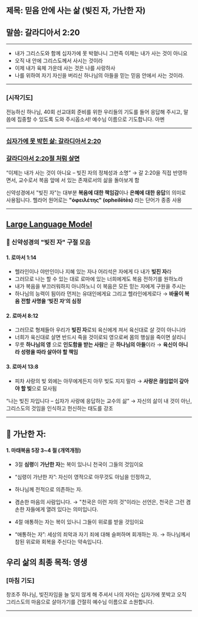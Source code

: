 ## 제목: 믿음 안에 사는 삶 (빚진 자, 가난한 자)
## 말씀: 갈라디아서 2:20
---
- 내가 그리스도와 함께 십자가에 못 박혔나니 그런즉 이제는 내가 사는 것이 아니요 
- 오직 내 안에 그리스도께서 사시는 것이라 
- 이제 내가 육체 가운데 사는 것은 나를 사랑하사 
- 나를 위하여 자기 자신을 버리신 하나님의 아들을 믿는 믿음 안에서 사는 것이라.
---

### [시작기도]

전능하신 하나님, 40회 선교대회 준비를 위한 
우리들의 기도를 들어 응답해 주시고,
말씀에 집중할 수 있도록 도와 주시옵소서!
예수님 이름으로 기도합니다.
아멘

----

### [십자가에 못 박힌 삶: 갈라디아서 2:20](01_01설교.md)
### [갈라디아서 2:20절 처럼 살면](01_02설교.md)

“이제는 내가 사는 것이 아니요 – 빚진 자의 정체성과 소명”
→ 갈 2:20을 직접 반영하면서, 교수로서 복음 앞에 서 있는 존재로서의 삶을 돌아보게 함

신약성경에서 "빚진 자"는 대부분 **복음에 대한 책임감**이나 **은혜에 대한 응답**의 의미로 사용됩니다. 
헬라어 원어로는 **"ὀφειλέτης" (opheilētēs)** 라는 단어가 종종 사용

---
## [Large Language Model](01_인공지능_우주크기.md)

### 📖 신약성경의 "빚진 자" 구절 모음

#### 1. **로마서 1:14**
- 헬라인이나 야만인이나 지혜 있는 자나 어리석은 자에게 다 내가 **빚진 자**라
- 그러므로 나는 할 수 있는 대로 로마에 있는 너희에게도 복음 전하기를 원하노라
- 내가 복음을 부끄러워하지 아니하노니 이 복음은 모든 믿는 자에게 구원을 주시는
- 하나님의 능력이 됨이라 먼저는 유대인에게요 그리고 헬라인에게로다
→ **바울이 복음 전할 사명을 ‘빚진 자’의 심정**

#### 2. **로마서 8:12**
- 그러므로 형제들아 우리가 **빚진 자**로되 육신에게 져서 육신대로 살 것이 아니니라
- 너희가 육신대로 살면 반드시 죽을 것이로되 영으로써 몸의 행실을 죽이면 살리니
- 무릇 **하나님의 영** 으로 **인도함을 받는 사람**은 곧 **하나님의 아들**이라
→ **육신이 아니라 성령을 따라 살아야 할 책임**

#### 3. **로마서 13:8**
- 피차 사랑의 빚 외에는 아무에게든지 아무 빚도 지지 말라
→ **사랑은 끊임없이 갚아야 할 빚**으로 묘사됨

“나는 빚진 자입니다 – 십자가 사랑에 응답하는 교수의 삶”
→ 자신의 삶이 내 것이 아닌, 그리스도의 것임을 인식하고 헌신하는 태도를 강조

---

## 📖 가난한 자:
#### 1. 마태복음 5장 3~4 절 (개역개정)
- 3절 **심령**이 **가난한 자**는 복이 있나니 천국이 그들의 것임이요
- “심령이 가난한 자”: 자신이 영적으로 아무것도 아님을 인정하고,
- 하나님께 전적으로 의존하는 자.
- 겸손한 마음의 사람입니다.
→ "천국은 이런 자의 것"이라는 선언은, 천국은 그런 겸손한 자들에게 열려 있다는 의미입니다.

- 4절 애통하는 자는 복이 있나니 그들이 위로를 받을 것임이요
- “애통하는 자”: 세상의 죄악과 자기 죄에 대해 슬퍼하며 회개하는 자.
→ 하나님께서 참된 위로와 회복을 주신다는 약속입니다.

## 우리 삶의 최종 목적: 영생

### [마침 기도]  

창조주 하나님, 빚진자임을 늘 잊지 않게 해 주셔서 
나의 자아는 십자가에 못박고 오직 그리스도의 마음으로 
살아가기를 간절히 예수님 이름으로 소원합니다.

---
